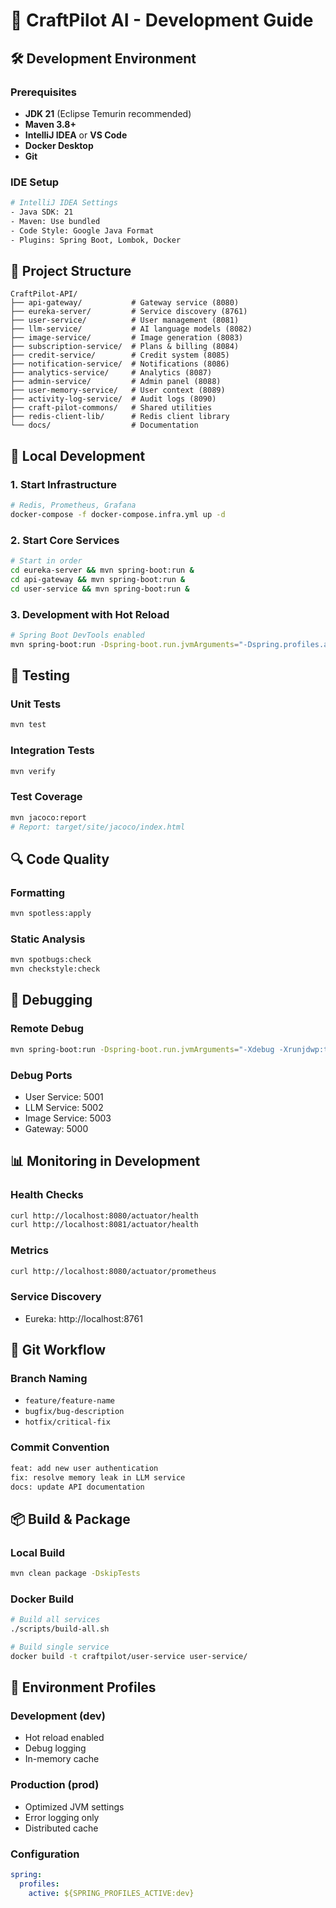 # 🔧 CraftPilot AI - Development Guide

## 🛠️ Development Environment

### Prerequisites

- **JDK 21** (Eclipse Temurin recommended)
- **Maven 3.8+**
- **IntelliJ IDEA** or **VS Code**
- **Docker Desktop**
- **Git**

### IDE Setup

```bash
# IntelliJ IDEA Settings
- Java SDK: 21
- Maven: Use bundled
- Code Style: Google Java Format
- Plugins: Spring Boot, Lombok, Docker
```

## 📁 Project Structure

```
CraftPilot-API/
├── api-gateway/           # Gateway service (8080)
├── eureka-server/         # Service discovery (8761)
├── user-service/          # User management (8081)
├── llm-service/           # AI language models (8082)
├── image-service/         # Image generation (8083)
├── subscription-service/  # Plans & billing (8084)
├── credit-service/        # Credit system (8085)
├── notification-service/  # Notifications (8086)
├── analytics-service/     # Analytics (8087)
├── admin-service/         # Admin panel (8088)
├── user-memory-service/   # User context (8089)
├── activity-log-service/  # Audit logs (8090)
├── craft-pilot-commons/   # Shared utilities
├── redis-client-lib/      # Redis client library
└── docs/                  # Documentation
```

## 🔧 Local Development

### 1. Start Infrastructure

```bash
# Redis, Prometheus, Grafana
docker-compose -f docker-compose.infra.yml up -d
```

### 2. Start Core Services

```bash
# Start in order
cd eureka-server && mvn spring-boot:run &
cd api-gateway && mvn spring-boot:run &
cd user-service && mvn spring-boot:run &
```

### 3. Development with Hot Reload

```bash
# Spring Boot DevTools enabled
mvn spring-boot:run -Dspring-boot.run.jvmArguments="-Dspring.profiles.active=dev"
```

## 🧪 Testing

### Unit Tests

```bash
mvn test
```

### Integration Tests

```bash
mvn verify
```

### Test Coverage

```bash
mvn jacoco:report
# Report: target/site/jacoco/index.html
```

## 🔍 Code Quality

### Formatting

```bash
mvn spotless:apply
```

### Static Analysis

```bash
mvn spotbugs:check
mvn checkstyle:check
```

## 🐛 Debugging

### Remote Debug

```bash
mvn spring-boot:run -Dspring-boot.run.jvmArguments="-Xdebug -Xrunjdwp:transport=dt_socket,server=y,suspend=n,address=5005"
```

### Debug Ports

- User Service: 5001
- LLM Service: 5002
- Image Service: 5003
- Gateway: 5000

## 📊 Monitoring in Development

### Health Checks

```bash
curl http://localhost:8080/actuator/health
curl http://localhost:8081/actuator/health
```

### Metrics

```bash
curl http://localhost:8080/actuator/prometheus
```

### Service Discovery

- Eureka: http://localhost:8761

## 🔄 Git Workflow

### Branch Naming

- `feature/feature-name`
- `bugfix/bug-description`
- `hotfix/critical-fix`

### Commit Convention

```bash
feat: add new user authentication
fix: resolve memory leak in LLM service
docs: update API documentation
```

## 📦 Build & Package

### Local Build

```bash
mvn clean package -DskipTests
```

### Docker Build

```bash
# Build all services
./scripts/build-all.sh

# Build single service
docker build -t craftpilot/user-service user-service/
```

## 🚀 Environment Profiles

### Development (dev)

- Hot reload enabled
- Debug logging
- In-memory cache

### Production (prod)

- Optimized JVM settings
- Error logging only
- Distributed cache

### Configuration

```yaml
spring:
  profiles:
    active: ${SPRING_PROFILES_ACTIVE:dev}
```
